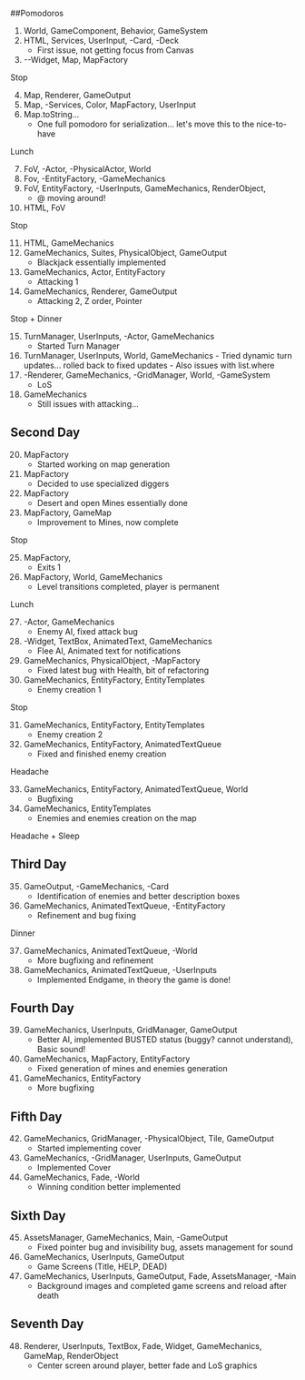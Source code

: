 ##Pomodoros
1. World, GameComponent, Behavior, GameSystem
2. HTML, Services, UserInput, -Card, -Deck
    - First issue, not getting focus from Canvas
3. --Widget, Map, MapFactory

Stop

4. Map, Renderer, GameOutput
5. Map, -Services, Color, MapFactory, UserInput
6. Map.toString...
    - One full pomodoro for serialization... let's move this to the nice-to-have
    
Lunch

7. FoV, -Actor, -PhysicalActor, World
8. Fov, -EntityFactory, -GameMechanics
9. FoV, EntityFactory, -UserInputs, GameMechanics, RenderObject,
    - @ moving around!
10. HTML, FoV

Stop

11. HTML, GameMechanics
12. GameMechanics, Suites, PhysicalObject, GameOutput
    - Blackjack essentially implemented
13. GameMechanics, Actor, EntityFactory
    - Attacking 1
14. GameMechanics, Renderer, GameOutput
    - Attacking 2, Z order, Pointer
    
Stop + Dinner

15. TurnManager, UserInputs, -Actor, GameMechanics
    - Started Turn Manager
16.  TurnManager, UserInputs, World, GameMechanics
    - Tried dynamic turn updates... rolled back to fixed updates
    - Also issues with list.where
17. -Renderer, GameMechanics, -GridManager, World, -GameSystem
    - LoS
19. GameMechanics
    - Still issues with attacking...
    
## Second Day

20. MapFactory
    - Started working on map generation
21. MapFactory
    - Decided to use specialized diggers
22. MapFactory
    - Desert and open Mines essentially done
24. MapFactory, GameMap
    - Improvement to Mines, now complete
    
Stop

25. MapFactory, 
    - Exits 1
26. MapFactory, World, GameMechanics
    - Level transitions completed, player is permanent
    
Lunch

27. -Actor, GameMechanics
    - Enemy AI, fixed attack bug
28. -Widget, TextBox, AnimatedText, GameMechanics
    - Flee AI, Animated text for notifications
29. GameMechanics, PhysicalObject, -MapFactory
    - Fixed latest bug with Health, bit of refactoring
30. GameMechanics, EntityFactory, EntityTemplates
    - Enemy creation 1

Stop

31. GameMechanics, EntityFactory, EntityTemplates
    - Enemy creation 2
32. GameMechanics, EntityFactory, AnimatedTextQueue
    - Fixed and finished enemy creation
    
Headache

33. GameMechanics, EntityFactory, AnimatedTextQueue, World
    - Bugfixing
34. GameMechanics, EntityTemplates
    - Enemies and enemies creation on the map
    
Headache + Sleep


## Third Day

35. GameOutput, -GameMechanics, -Card
    - Identification of enemies and better description boxes
36. GameMechanics, AnimatedTextQueue, -EntityFactory
    - Refinement and bug fixing

Dinner

37. GameMechanics, AnimatedTextQueue, -World
    - More bugfixing and refinement
38. GameMechanics, AnimatedTextQueue, -UserInputs
    - Implemented Endgame, in theory the game is done!
    
## Fourth Day

39. GameMechanics, UserInputs, GridManager, GameOutput
    - Better AI, implemented BUSTED status (buggy? cannot understand), Basic sound!
40. GameMechanics, MapFactory, EntityFactory
    - Fixed generation of mines and enemies generation
41. GameMechanics, EntityFactory
    - More bugfixing
    
## Fifth Day

42. GameMechanics, GridManager, -PhysicalObject, Tile, GameOutput
    - Started implementing cover
43. GameMechanics, -GridManager, UserInputs, GameOutput
    - Implemented Cover
44. GameMechanics, Fade, -World
    - Winning condition better implemented
    
## Sixth Day

45. AssetsManager, GameMechanics, Main, -GameOutput
    - Fixed pointer bug and invisibility bug, assets management for sound
46. GameMechanics, UserInputs, GameOutput
    - Game Screens (Title, HELP, DEAD)
47. GameMechanics, UserInputs, GameOutput, Fade, AssetsManager, -Main
    - Background images and completed game screens and reload after death
    
## Seventh Day

48. Renderer, UserInputs, TextBox, Fade, Widget, GameMechanics, GameMap, RenderObject
    - Center screen around player, better fade and LoS graphics